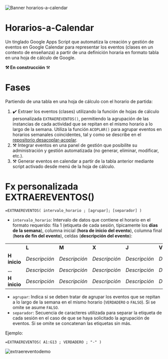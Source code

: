 ![Banner horarios-a-calendar](https://user-images.githubusercontent.com/12829262/95454414-b43dd080-096c-11eb-99d1-854f66187e81.png)

# Horarios-a-Calendar

Un tinglado Google Apps Script que automatiza la creación y gestión de eventos en Google Calendar para representar los eventos (clases en un contexto de enseñanza) a partir de una definición horaria en formato tabla en una hoja de cálculo de Google.

**⚒️ En construcción** ⚒️

# Fases

Partiendo de una tabla en una hoja de cálculo con el horario de partida:

1.  ✔️ Extraer los eventos (clases) utilizando la función de hojas de cálculo personalizada `EXTRAEREVENTOS()`, permitiendo la agrupación de las instancias de cada actividad que se repitan en el mismo horario a lo largo de la semana. Utiliza la función `ACOPLAR()` para agrupar eventos en horarios semanales coincidentes, tal y como se describe en el [repositorio desacoplar-acoplar](https://github.com/pfelipm/desacoplar-acoplar).
2.  ⚒️ Integrar eventos en una panel de gestión que posibilite su administración y gestión automatizada (no generar, eliminar, modificar, etc.).
3.  ⚒️ Generar eventos en calendar a partir de la tabla anterior mediante script activado desde menú de la hoja de cálculo.

# Fx personalizada EXTRAEREVENTOS()

```
=EXTRAEREVENTOS( intervalo_horario ; [agrupar]; [separador] )
```

*   `intervalo_horario`: Intervalo de datos que contiene el horario en el formato requerido: fila 1 (etiqueta de cada sesión, típicamente los **días de la semana**), columna inicial (**hora de inicio del evento**), columna final (**hora de fin del evento**), celdas (**descripción del evento**):

<table><tbody><tr><td>&nbsp;</td><td><strong>L</strong></td><td><strong>M</strong></td><td><strong>X</strong></td><td><strong>J</strong></td><td><strong>V</strong></td><td>&nbsp;</td></tr><tr><td><strong>H inicio</strong></td><td><i>Descripción</i></td><td><i>Descripción</i></td><td><i>Descripción</i></td><td><i>Descripción</i></td><td><i>Descripción</i></td><td><strong>H Fin</strong></td></tr><tr><td><strong>...</strong></td><td><i>Descripción</i></td><td><i>Descripción</i></td><td><i>Descripción</i></td><td><i>Descripción</i></td><td><i>Descripción</i></td><td><strong>...</strong></td></tr><tr><td><strong>H inicio</strong></td><td><i>Descripción</i></td><td><i>Descripción</i></td><td><i>Descripción</i></td><td><i>Descripción</i></td><td><i>Descripción</i></td><td><strong>H Fin</strong></td></tr></tbody></table>

*   `agrupar`: Indica si se deben tratar de agrupar los eventos que se repitan a lo largo de la semana en el mismo horario (`VERDADERO` o `FALSO`). Si se omite se asume `FALSO`.
*   `separador`: Secuencia de caracteres utilizada para separar la etiqueta de cada sesión en el caso de que se haya solicitado la agrupación de eventos. Si se omite se concatenan las etiquetas sin más.

Ejemplo:

```
=EXTRAEREVENTOS( A1:G13 ; VERDADERO ; "-" )
```

![extraereventodemo](https://user-images.githubusercontent.com/12829262/95462129-64183b80-0977-11eb-8a67-1eb50234893a.png)
